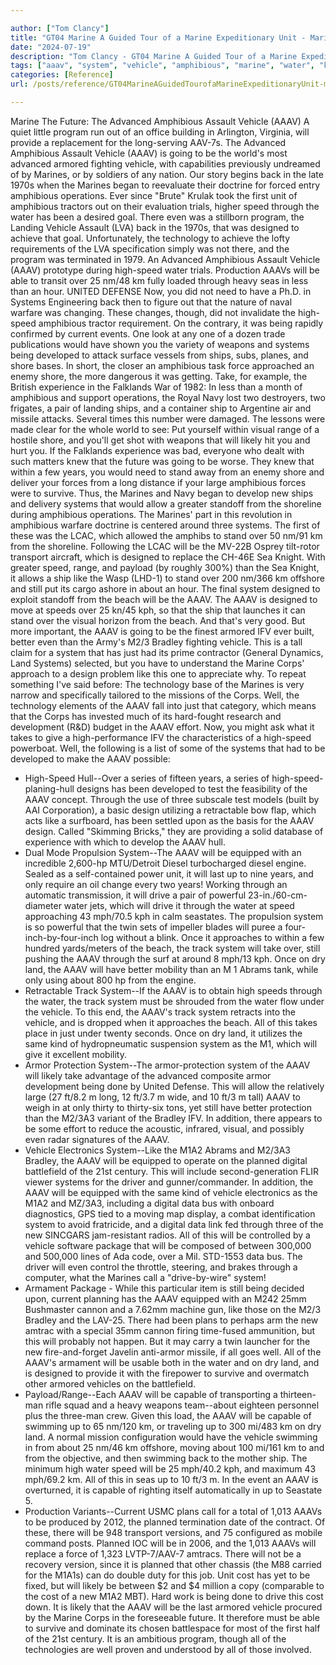 ```yaml
---

author: ["Tom Clancy"]
title: "GT04 Marine A Guided Tour of a Marine Expeditionary Unit - Marine_split_076.html"
date: "2024-07-19"
description: "Tom Clancy - GT04 Marine A Guided Tour of a Marine Expeditionary Unit"
tags: ["aaav", "system", "vehicle", "amphibious", "marine", "water", "km", "ship", "speed", "advanced", "designed", "take", "new", "like", "land", "assault", "program", "armored", "back", "even", "technology", "sea", "would", "shore", "force"]
categories: [Reference]
url: /posts/reference/GT04MarineAGuidedTourofaMarineExpeditionaryUnit-marinesplit076html

---
```



Marine
The Future: The Advanced Amphibious Assault Vehicle (AAAV)
A quiet little program run out of an office building in Arlington, Virginia, will provide a replacement for the long-serving AAV-7s. The Advanced Amphibious Assault Vehicle (AAAV) is going to be the world's most advanced armored fighting vehicle, with capabilities previously undreamed of by Marines, or by soldiers of any nation. Our story begins back in the late 1970s when the Marines began to reevaluate their doctrine for forced entry amphibious operations. Ever since "Brute" Krulak took the first unit of amphibious tractors out on their evaluation trials, higher speed through the water has been a desired goal. There even was a stillborn program, the Landing Vehicle Assault (LVA) back in the 1970s, that was designed to achieve that goal. Unfortunately, the technology to achieve the lofty requirements of the LVA specification simply was not there, and the program was terminated in 1979.
An Advanced Amphibious Assault Vehicle (AAAV) prototype during high-speed water trials. Production AAAVs will be able to transit over 25 nm/48 km fully loaded through heavy seas in less than an hour.
UNITED DEFENSE
Now, you did not need to have a Ph.D. in Systems Engineering back then to figure out that the nature of naval warfare was changing. These changes, though, did not invalidate the high-speed amphibious tractor requirement. On the contrary, it was being rapidly confirmed by current events. One look at any one of a dozen trade publications would have shown you the variety of weapons and systems being developed to attack surface vessels from ships, subs, planes, and shore bases. In short, the closer an amphibious task force approached an enemy shore, the more dangerous it was getting. Take, for example, the British experience in the Falklands War of 1982: In less than a month of amphibious and support operations, the Royal Navy lost two destroyers, two frigates, a pair of landing ships, and a container ship to Argentine air and missile attacks. Several times this number were damaged. The lessons were made clear for the whole world to see: Put yourself within visual range of a hostile shore, and you'll get shot with weapons that will likely hit you and hurt you.
If the Falklands experience was bad, everyone who dealt with such matters knew that the future was going to be worse. They knew that within a few years, you would need to stand away from an enemy shore and deliver your forces from a long distance if your large amphibious forces were to survive. Thus, the Marines and Navy began to develop new ships and delivery systems that would allow a greater standoff from the shoreline during amphibious operations. The Marines' part in this revolution in amphibious warfare doctrine is centered around three systems. The first of these was the LCAC, which allowed the amphibs to stand over 50 nm/91 km from the shoreline. Following the LCAC will be the MV-22B Osprey tilt-rotor transport aircraft, which is designed to replace the CH-46E Sea Knight. With greater speed, range, and payload (by roughly 300%) than the Sea Knight, it allows a ship like the Wasp (LHD-1) to stand over 200 nm/366 km offshore and still put its cargo ashore in about an hour. The final system designed to exploit standoff from the beach will be the AAAV.
The AAAV is designed to move at speeds over 25 kn/45 kph, so that the ship that launches it can stand over the visual horizon from the beach. And that's very good. But more important, the AAAV is going to be the finest armored IFV ever built, better even than the Army's M2/3 Bradley fighting vehicle. This is a tall claim for a system that has just had its prime contractor (General Dynamics, Land Systems) selected, but you have to understand the Marine Corps' approach to a design problem like this one to appreciate why. To repeat something I've said before: The technology base of the Marines is very narrow and specifically tailored to the missions of the Corps. Well, the technology elements of the AAAV fall into just that category, which means that the Corps has invested much of its hard-fought research and development (R&D) budget in the AAAV effort. Now, you might ask what it takes to give a high-performance IFV the characteristics of a high-speed powerboat. Well, the following is a list of some of the systems that had to be developed to make the AAAV possible:
* High-Speed Hull--Over a series of fifteen years, a series of high-speed-planing-hull designs has been developed to test the feasibility of the AAAV concept. Through the use of three subscale test models (built by AAI Corporation), a basic design utilizing a retractable bow flap, which acts like a surfboard, has been settled upon as the basis for the AAAV design. Called "Skimming Bricks," they are providing a solid database of experience with which to develop the AAAV hull.
* Dual Mode Propulsion System--The AAAV will be equipped with an incredible 2,600-hp MTU/Detroit Diesel turbocharged diesel engine. Sealed as a self-contained power unit, it will last up to nine years, and only require an oil change every two years! Working through an automatic transmission, it will drive a pair of powerful 23-in./60-cm-diameter water jets, which will drive it through the water at speed approaching 43 mph/70.5 kph in calm seastates. The propulsion system is so powerful that the twin sets of impeller blades will puree a four-inch-by-four-inch log without a blink. Once it approaches to within a few hundred yards/meters of the beach, the track system will take over, still pushing the AAAV through the surf at around 8 mph/13 kph. Once on dry land, the AAAV will have better mobility than an M 1 Abrams tank, while only using about 800 hp from the engine.
* Retractable Track System--If the AAAV is to obtain high speeds through the water, the track system must be shrouded from the water flow under the vehicle. To this end, the AAAV's track system retracts into the vehicle, and is dropped when it approaches the beach. All of this takes place in just under twenty seconds. Once on dry land, it utilizes the same kind of hydropneumatic suspension system as the M1, which will give it excellent mobility.
* Armor Protection System--The armor-protection system of the AAAV will likely take advantage of the advanced composite armor development being done by United Defense. This will allow the relatively large (27 ft/8.2 m long, 12 ft/3.7 m wide, and 10 ft/3 m tall) AAAV to weigh in at only thirty to thirty-six tons, yet still have better protection than the M2/3A3 variant of the Bradley IFV. In addition, there appears to be some effort to reduce the acoustic, infrared, visual, and possibly even radar signatures of the AAAV.
* Vehicle Electronics System--Like the M1A2 Abrams and M2/3A3 Bradley, the AAAV will be equipped to operate on the planned digital battlefield of the 21st century. This will include second-generation FLIR viewer systems for the driver and gunner/commander. In addition, the AAAV will be equipped with the same kind of vehicle electronics as the M1A2 and MZ/3A3, including a digital data bus with onboard diagnostics, GPS tied to a moving map display, a combat identification system to avoid fratricide, and a digital data link fed through three of the new SINCGARS jam-resistant radios. All of this will be controlled by a vehicle software package that will be composed of between 300,000 and 500,000 lines of Ada code, over a Mil. STD-1553 data bus. The driver will even control the throttle, steering, and brakes through a computer, what the Marines call a "drive-by-wire" system!
* Armament Package - While this particular item is still being decided upon, current planning has the AAAV equipped with an M242 25mm Bushmaster cannon and a 7.62mm machine gun, like those on the M2/3 Bradley and the LAV-25. There had been plans to perhaps arm the new amtrac with a special 35mm cannon firing time-fused ammunition, but this will probably not happen. But it may carry a twin launcher for the new fire-and-forget Javelin anti-armor missile, if all goes well. All of the AAAV's armament will be usable both in the water and on dry land, and is designed to provide it with the firepower to survive and overmatch other armored vehicles on the battlefield.
* Payload/Range--Each AAAV will be capable of transporting a thirteen-man rifle squad and a heavy weapons team--about eighteen personnel plus the three-man crew. Given this load, the AAAV will be capable of swimming up to 65 nm/120 km, or traveling up to 300 mi/483 km on dry land. A normal mission configuration would have the vehicle swimming in from about 25 nm/46 km offshore, moving about 100 mi/161 km to and from the objective, and then swimming back to the mother ship. The minimum high water speed will be 25 mph/40.2 kph, and maximum 43 mph/69.2 km. All of this in seas up to 10 ft/3 m. In the event an AAAV is overturned, it is capable of righting itself automatically in up to Seastate 5.
* Production Variants--Current USMC plans call for a total of 1,013 AAAVs to be produced by 2012, the planned termination date of the contract. Of these, there will be 948 transport versions, and 75 configured as mobile command posts. Planned IOC will be in 2006, and the 1,013 AAAVs will replace a force of 1,323 LVTP-7/AAV-7 amtracs. There will not be a recovery version, since it is planned that other chassis (the M88 carried for the M1A1s) can do double duty for this job. Unit cost has yet to be fixed, but will likely be between $2 and $4 million a copy (comparable to the cost of a new M1A2 MBT). Hard work is being done to drive this cost down.
It is likely that the AAAV will be the last armored vehicle procured by the Marine Corps in the foreseeable future. It therefore must be able to survive and dominate its chosen battlespace for most of the first half of the 21st century. It is an ambitious program, though all of the technologies are well proven and understood by all of those involved.
